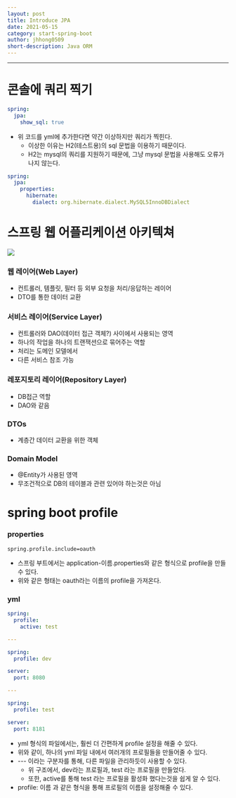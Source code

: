 ```yaml
---
layout: post
title: Introduce JPA
date: 2021-05-15
category: start-spring-boot
author: jhhong0509
short-description: Java ORM
---
```

------

# 콘솔에 쿼리 찍기
``` yml
spring:
  jpa:
    show_sql: true
```
- 위 코드를 yml에 추가한다면 약간 이상하지만 쿼리가 찍힌다.
    - 이상한 이유는 H2(테스트용)의 sql 문법을 이용하기 때문이다.
    - H2는 mysql의 쿼리를 지원하기 때문에, 그냥 mysql 문법을 사용해도 오류가 나지 않는다.
``` yml
spring:
  jpa:
    properties:
      hibernate:
        dialect: org.hibernate.dialect.MySQL5InnoDBDialect
```
# 스프링 웹 어플리케이션 아키텍쳐
<img src = "https://user-images.githubusercontent.com/48408417/99790334-4c7fc580-2b67-11eb-84c9-8a26c9d93373.png">

### 웹 레이어(Web Layer)
- 컨트롤러, 템플릿, 필터 등 외부 요청을 처리/응답하는 레이어
- DTO를 통한 데이터 교환
### 서비스 레이어(Service Layer)
- 컨트롤러와 DAO(데이터 접근 객체?) 사이에서 사용되는 영역
- 하나의 작업을 하나의 트랜잭션으로 묶어주는 역할
- 처리는 도메인 모델에서
- 다른 서비스 참조 가능
### 레포지토리 레이어(Repository Layer)
- DB접근 역할
- DAO와 같음
### DTOs
- 계층간 데이터 교환을 위한 객체
### Domain Model
- @Entity가 사용된 영역
- 무조건적으로 DB의 테이블과 관련 있어야 하는것은 아님

# spring boot profile

### properties

``` properties
spring.profile.include=oauth
```

- 스프링 부트에서는 application-이름.properties와 같은 형식으로 profile을 만들 수 있다.
- 위와 같은 형태는 oauth라는 이름의 profile을 가져온다.

### yml

``` yaml
spring:
  profile:
    active: test

---

spring:
  profile: dev

server:
  port: 8080

---

spring:
  profile: test

server:
  port: 8181
```



- yml 형식의 파일에서는, 훨씬 더 간편하게 profile 설정을 해줄 수 있다.
- 위와 같이, 하나의 yml 파일 내에서 여러개의 프로필들을 만들어줄 수 있다.
- --- 이라는 구분자를 통해, 다른 파일을 관리하듯이 사용할 수 있다.
  - 위 구조에서, dev라는 프로필과, test 라는 프로필을 만들었다.
  - 또한, active를 통해 test 라는 프로필을 활성화 했다는것을 쉽게 알 수 있다.
- profile: 이름 과 같은 형식을 통해 프로필의 이름을 설정해줄 수 있다.
